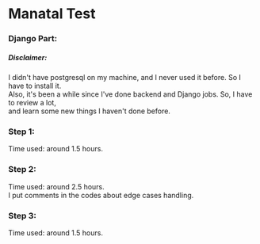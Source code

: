 # Manatal Test

### Django Part:

##### Disclaimer:     
I didn't have postgresql on my machine, and I never used it before. 
So I have to install it.     
Also, it's been a while since I've done backend and Django jobs. So, I have to review a lot,       
and learn some new things I haven't done before. 



### Step 1: 
Time used: around 1.5 hours.

### Step 2: 
Time used: around 2.5 hours.      
I put comments in the codes about edge cases handling.     


### Step 3: 
Time used: around 1.5 hours.